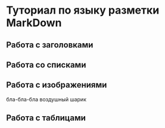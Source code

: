 # Туториал по языку разметки MarkDown

## Работа с заголовками


## Работа со списками


## Работа с изображениями

бла-бла-бла воздушный шарик
## Работа с таблицами